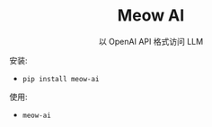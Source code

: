 <div align="center">

# Meow AI

以 OpenAI API 格式访问 LLM

</div>

安装:

- `pip install meow-ai`

使用:

- `meow-ai`
